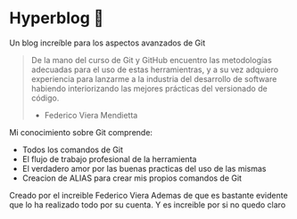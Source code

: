 # Hyperblog 📜
Un blog increíble para los aspectos avanzados de Git

> De la mano del curso de Git y GitHub encuentro las metodolog&iacute;as adecuadas para el uso de estas herramientras, y a su vez adquiero experiencia para lanzarme a la industria del desarrollo de software habiendo interiorizando las mejores pr&aacute;cticas del versionado de c&oacute;digo.
>  - Federico Viera Mendietta

Mi conocimiento sobre Git comprende:
* Todos los comandos de Git
* El flujo de trabajo profesional de la herramienta
* El verdadero amor por las buenas practicas del uso de las mismas
* Creacion de ALIAS para crear mis propios comandos de Git

Creado por el increible Federico Viera
Ademas de que es bastante evidente que lo ha realizado todo por su cuenta.
Y es increible por si no quedo claro
